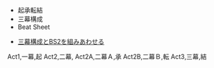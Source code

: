 # 

* 起承転結
* 三幕構成
* Beat Sheet

[三幕構成とBS2を組みあわせる]:https://halwrite9000.com/cunning-step/bs2-plus-paradigm/

* [三幕構成とBS2を組みあわせる][]


Act1,一幕,起
Act2,二幕,
Act2A,二幕Ａ,承
Act2B,二幕Ｂ,転
Act3,三幕,結

